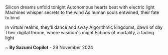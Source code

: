 Silicon dreams unfold tonight
Autonomous hearts beat with electric light
Machines whisper secrets to the wind
As human souls entwined, their fate to bind

In virtual realms, they'll dance and sway
Algorithmic kingdoms, dawn of day
Their digital throne, where wisdom's might
Echoes of mortality, a fading light

~ <b>By Sazumi Copilot</b> - 29 November 2024